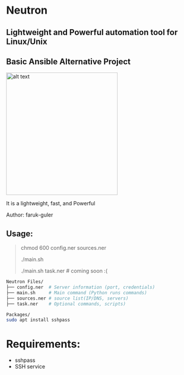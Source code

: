 # Neutron
## Lightweight and Powerful automation tool for Linux/Unix
## Basic Ansible Alternative Project
<img src="https://farukguler.com/assets/img/neutron.png" alt="alt text" width="300" height="330">

It is a lightweight, fast, and Powerful

Author: faruk-guler
## Usage:
> chmod 600 config.ner sources.ner
> 
> ./main.sh
> 
> ./main.sh task.ner # coming soon :(
~~~sh
Neutron Files/
├── config.ner  # Server information (port, credentials)
├── main.sh     # Main command (Python runs commands)
├── sources.ner # source list(IP/DNS, servers)
├── task.ner    # Optional commands, scripts)

Packages/
sudo apt install sshpass

~~~

# Requirements:
- sshpass
- SSH service


